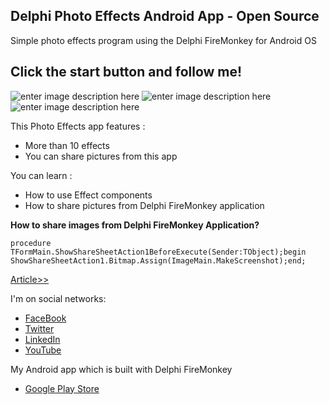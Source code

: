 ## **Delphi Photo Effects Android App - Open Source**

Simple photo effects program using the Delphi FireMonkey for Android OS

## Click the start button and follow me!

![enter image description here](https://i0.wp.com/delphi.uz/wp-content/uploads/2017/02/delphi.uz-learn-delphi-android-development.png?resize=180,300&ssl=1)
![enter image description here](https://i2.wp.com/delphi.uz/wp-content/uploads/2017/02/delphi.uz-learn-delphi-android-development-2.png?resize=180,300&ssl=1)
![enter image description here](https://i1.wp.com/delphi.uz/wp-content/uploads/2017/02/delphi.uz-learn-delphi-android-development-3.png?resize=180,300&ssl=1)

This Photo Effects app features :
-   More than 10 effects
-   You can share pictures from this app

You can learn :
-   How to use Effect components
-   How to share pictures from Delphi FireMonkey application

**How to share images from Delphi FireMonkey Application?**

    procedure TFormMain.ShowShareSheetAction1BeforeExecute(Sender:TObject);begin ShowShareSheetAction1.Bitmap.Assign(ImageMain.MakeScreenshot);end;

[Article>>](https://delphi.uz/2017/02/03/delphi-open-source-codes/delphi-photo-effects-android-app-open-source/)

I'm on social networks:
- [FaceBook](https://www.facebook.com/wwwdelphiuz/)
- [Twitter](https://twitter.com/MuminjonGuru)
- [LinkedIn](https://www.linkedin.com/in/muminjon-abduraimov/)
- [YouTube](https://youtube.com/MuminjonAbduraimov)

My Android app which is built with Delphi FireMonkey
- [Google Play Store](https://play.google.com/store/apps/details?id=com.delphiapplications.delphiexamples)
